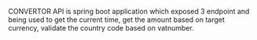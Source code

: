 CONVERTOR API is spring boot application which exposed 3 endpoint and being used to get the current time, get the amount based on target currency, validate the country code based on vatnumber.
